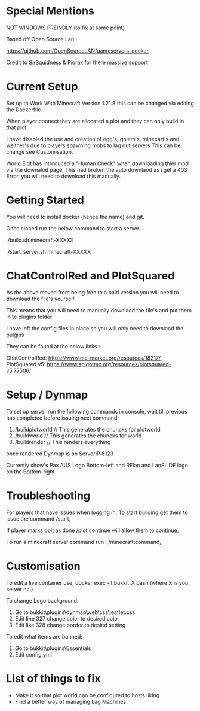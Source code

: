 # Special Mentions

NOT WINDOWS FREINDLY (to fix at some point)

Based off Open Source Lan:

https://github.com/OpenSourceLAN/gameservers-docker

Credit to SirSquidness & Piorax for there massive support

# Current Setup

Set up to Work With Minecraft Version 1.21.8 this can be changed via editing the Dockerfile. 

When player connect they are allocated a plot and they can only build in that plot.

I have disabled the use and creation of  egg's, golem's, minecart's and weither's due to players spawning mobs to lag out servers
This can be change see Customisation.

World Eidt has introduced a "Human Check" when downloading thier mod via the downalod page,
This had broken the auto downlaod as i get a 403 Error, you will need to download this manually.


# Getting Started

You will need to install docker (hence the name) and git.

Once cloned run the below command to start a server

./build.sh minecraft-XXXXX

./start_server.sh minecraft-XXXXX

# ChatControlRed and PlotSquared

As the above moved from being free to a paid version you will need to download the file's yourself.

This means that you will need to manually downlaod the file's and put them in te plugins folder

I have left the config files in place so you will only need to downlaod the pulgins

They can be found at the below links :

ChatControlRed:  https://www.mc-market.org/resources/18217/  
PlotSquared v5:  https://www.spigotmc.org/resources/plotsquared-v5.77506/ 

# Setup / Dynmap

To set up server run the following commands in console, wait till previous has completed before issuing next command:
1. /buildplotworld        // This generates the chuncks for plotworld
2. /buildworld            // This generates the chuncks for world
3. /buildrender           // This renders everything

once rendered Dynmap is on ServerIP:8123

Currently show's Pax AUS Logo Bottom-left and RFlan and LanSLIDE logo on the Bottom-right

# Troubleshooting
  
For players that have issues when logging in, To start building get them to issue the command /start,

If player marks polt as done /plot continue will allow them to continue,

To run a minecraft server command run : /minecraft:command,


# Customisation

To edit a live container use, docker exec -it bukkit_X bash (where X is you server no.)

To change Logo background:
 1.  Go to bukkit\plugins\dynmap\web\css\leaflet.css
 2.  Edit line 327 change color to desired color 
 3.  Edit like 328 change border to desied setting

To edit what items are banned:
1.  Go to bukkit\plugins\Essentials
2.  Edit config.yml

# List of things to fix

- Make it so that plot world can be configured to hosts liking
- Find a better way of managing Lag Machines
